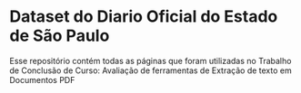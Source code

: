 # Dataset do Diario Oficial do Estado de São Paulo

Esse repositório contém todas as páginas que foram utilizadas no Trabalho de Conclusão de Curso: Avaliação de ferramentas de Extração de texto em Documentos PDF
